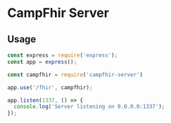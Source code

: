 # CampFhir Server

## Usage

```js
const express = require('express');
const app = express();

const campfhir = require('campfhir-server')

app.use('/fhir', campfhir);

app.listen(1337, () => {
  console.log('Server listening on 0.0.0.0:1337');
});

```
